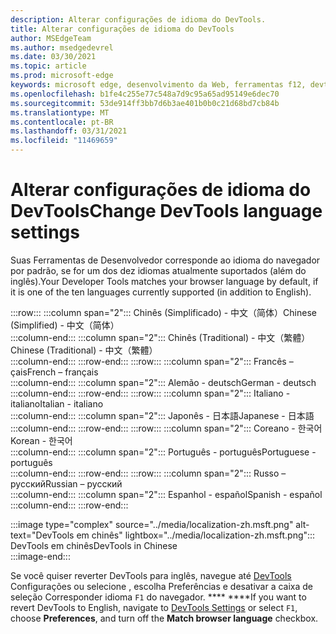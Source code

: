 ```yaml
---
description: Alterar configurações de idioma do DevTools.
title: Alterar configurações de idioma do DevTools
author: MSEdgeTeam
ms.author: msedgedevrel
ms.date: 03/30/2021
ms.topic: article
ms.prod: microsoft-edge
keywords: microsoft edge, desenvolvimento da Web, ferramentas f12, devtools, localização, loc, idioma
ms.openlocfilehash: b1fe4c255e77c548a7d9c95a65ad95149e6dec70
ms.sourcegitcommit: 53de914ff3bb7d6b3ae401b0b0c21d68bd7cb84b
ms.translationtype: MT
ms.contentlocale: pt-BR
ms.lasthandoff: 03/31/2021
ms.locfileid: "11469659"
---
```

# <a name="change-devtools-language-settings"></a><span data-ttu-id="c9104-104">Alterar configurações de idioma do DevTools</span><span class="sxs-lookup"><span data-stu-id="c9104-104">Change DevTools language settings</span></span>  

<span data-ttu-id="c9104-105">Suas Ferramentas de Desenvolvedor corresponde ao idioma do navegador por padrão, se for um dos dez idiomas atualmente suportados \(além do inglês\).</span><span class="sxs-lookup"><span data-stu-id="c9104-105">Your Developer Tools matches your browser language by default, if it is one of the ten languages currently supported \(in addition to English\).</span></span>  

:::row:::
   :::column span="2":::
      <span data-ttu-id="c9104-106">Chinês \(Simplificado\) - &#20013;&#25991;&#65288;&#31616;&#20307;&#65289;</span><span class="sxs-lookup"><span data-stu-id="c9104-106">Chinese \(Simplified\) - &#20013;&#25991;&#65288;&#31616;&#20307;&#65289;</span></span>  
   :::column-end:::
   :::column span="2":::
      <span data-ttu-id="c9104-107">Chinês \(Traditional\) - &#20013;&#25991;&#65288;&#32321;&#39636;&#65289;</span><span class="sxs-lookup"><span data-stu-id="c9104-107">Chinese \(Traditional\) - &#20013;&#25991;&#65288;&#32321;&#39636;&#65289;</span></span>  
   :::column-end:::
:::row-end:::
:::row:::
   :::column span="2":::
      <span data-ttu-id="c9104-108">Francês –&#231;ais</span><span class="sxs-lookup"><span data-stu-id="c9104-108">French – fran&#231;ais</span></span>  
   :::column-end:::
   :::column span="2":::
      <span data-ttu-id="c9104-109">Alemão - deutsch</span><span class="sxs-lookup"><span data-stu-id="c9104-109">German - deutsch</span></span>  
   :::column-end:::
:::row-end:::
:::row:::
   :::column span="2":::
      <span data-ttu-id="c9104-110">Italiano - italiano</span><span class="sxs-lookup"><span data-stu-id="c9104-110">Italian - italiano</span></span>  
   :::column-end:::
   :::column span="2":::
      <span data-ttu-id="c9104-111">Japonês - &#26085;&#26412;&#35486;</span><span class="sxs-lookup"><span data-stu-id="c9104-111">Japanese - &#26085;&#26412;&#35486;</span></span>  
   :::column-end:::
:::row-end:::
:::row:::
   :::column span="2":::
      <span data-ttu-id="c9104-112">Coreano - &#54620;&#44397;&#50612;</span><span class="sxs-lookup"><span data-stu-id="c9104-112">Korean - &#54620;&#44397;&#50612;</span></span>  
   :::column-end:::
   :::column span="2":::
      <span data-ttu-id="c9104-113">Português - portugu&#234;s</span><span class="sxs-lookup"><span data-stu-id="c9104-113">Portuguese - portugu&#234;s</span></span>  
   :::column-end:::
:::row-end:::
:::row:::
   :::column span="2":::
      <span data-ttu-id="c9104-114">Russo – &#1088;&#1091;&#1089;&#1089;&#1082;&#1080;&#1081;</span><span class="sxs-lookup"><span data-stu-id="c9104-114">Russian – &#1088;&#1091;&#1089;&#1089;&#1082;&#1080;&#1081;</span></span>  
   :::column-end:::
   :::column span="2":::
      <span data-ttu-id="c9104-115">Espanhol - espa&#241;ol</span><span class="sxs-lookup"><span data-stu-id="c9104-115">Spanish - espa&#241;ol</span></span>  
   :::column-end:::
:::row-end:::  

:::image type="complex" source="../media/localization-zh.msft.png" alt-text="DevTools em chinês" lightbox="../media/localization-zh.msft.png":::
   <span data-ttu-id="c9104-117">DevTools em chinês</span><span class="sxs-lookup"><span data-stu-id="c9104-117">DevTools in Chinese</span></span>  
:::image-end:::  

<span data-ttu-id="c9104-118">Se você quiser reverter DevTools para inglês, navegue até [DevTools][DevtoolsCustomizeIndexSettings] Configurações ou selecione , escolha Preferências e desativar a caixa de seleção Corresponder idioma `F1` do navegador. \*\*\*\* \*\*\*\*</span><span class="sxs-lookup"><span data-stu-id="c9104-118">If you want to revert DevTools to English, navigate to [DevTools Settings][DevtoolsCustomizeIndexSettings] or select `F1`, choose **Preferences**, and turn off the **Match browser language** checkbox.</span></span>  

<!-- links -->  

[DevtoolsCustomizeIndexSettings]: ./index.md#settings "Configurações - Personalizar o Microsoft Edge DevTools | Microsoft Docs"  
